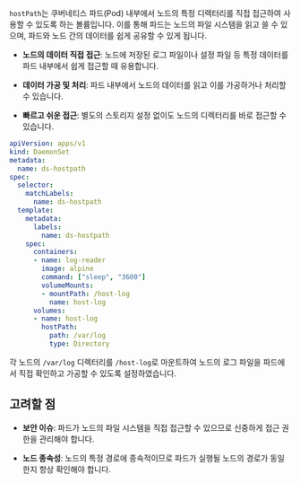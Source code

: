 `hostPath`는 쿠버네티스 파드(Pod) 내부에서 노드의 특정 디렉터리를 직접 접근하여 사용할 수 있도록 하는 볼륨입니다. 이를 통해 파드는 노드의 파일 시스템을 읽고 쓸 수 있으며, 파드와 노드 간의 데이터를 쉽게 공유할 수 있게 됩니다.

- **노드의 데이터 직접 접근**: 노드에 저장된 로그 파일이나 설정 파일 등 특정 데이터를 파드 내부에서 쉽게 접근할 때 유용합니다.
    
- **데이터 가공 및 처리**: 파드 내부에서 노드의 데이터를 읽고 이를 가공하거나 처리할 수 있습니다.
    
- **빠르고 쉬운 접근**: 별도의 스토리지 설정 없이도 노드의 디렉터리를 바로 접근할 수 있습니다.


```yaml
apiVersion: apps/v1
kind: DaemonSet
metadata:
  name: ds-hostpath
spec:
  selector:
    matchLabels:
      name: ds-hostpath
  template:
    metadata:
      labels:
        name: ds-hostpath
    spec:
      containers:
      - name: log-reader
        image: alpine
        command: ["sleep", "3600"]
        volumeMounts:
        - mountPath: /host-log
          name: host-log
      volumes:
      - name: host-log
        hostPath:
          path: /var/log
          type: Directory
```

 각 노드의 `/var/log` 디렉터리를 `/host-log`로 마운트하여 노드의 로그 파일을 파드에서 직접 확인하고 가공할 수 있도록 설정하였습니다.

## 고려할 점

- **보안 이슈**: 파드가 노드의 파일 시스템을 직접 접근할 수 있으므로 신중하게 접근 권한을 관리해야 합니다.
    
- **노드 종속성**: 노드의 특정 경로에 종속적이므로 파드가 실행될 노드의 경로가 동일한지 항상 확인해야 합니다.
